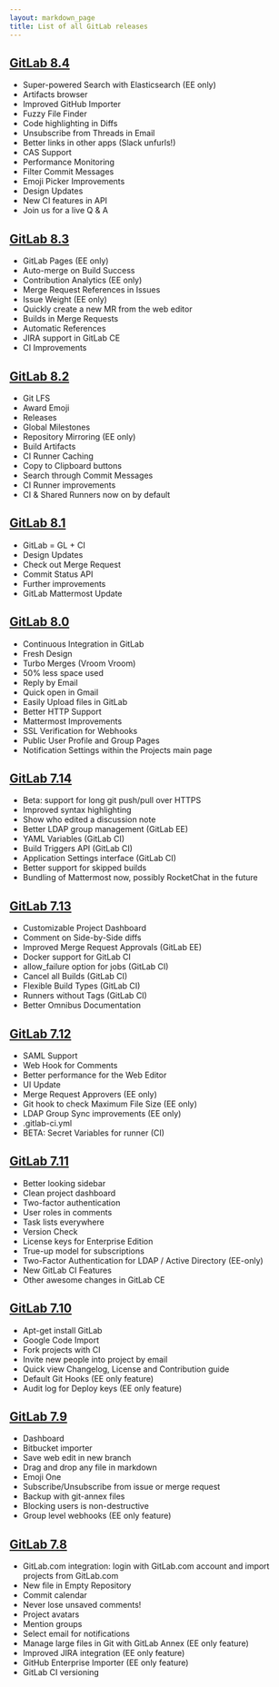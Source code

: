 ```yaml
---
layout: markdown_page
title: List of all GitLab releases
---
```


## [GitLab 8.4](https://about.gitlab.com/2016/01/22/gitlab-8-4-released) 

- Super-powered Search with Elasticsearch (EE only)
- Artifacts browser
- Improved GitHub Importer
- Fuzzy File Finder
- Code highlighting in Diffs
- Unsubscribe from Threads in Email
- Better links in other apps (Slack unfurls!)
- CAS Support
- Performance Monitoring
- Filter Commit Messages
- Emoji Picker Improvements
- Design Updates
- New CI features in API
- Join us for a live Q & A

## [GitLab 8.3](https://about.gitlab.com/2015/12/22/gitlab-8-3-released) 

- GitLab Pages (EE only)
- Auto-merge on Build Success
- Contribution Analytics (EE only)
- Merge Request References in Issues
- Issue Weight (EE only)
- Quickly create a new MR from the web editor
- Builds in Merge Requests
- Automatic References
- JIRA support in GitLab CE
- CI Improvements

## [GitLab 8.2](https://about.gitlab.com/2015/11/22/gitlab-8-2-released) 

- Git LFS
- Award Emoji
- Releases
- Global Milestones
- Repository Mirroring (EE only)
- Build Artifacts
- CI Runner Caching
- Copy to Clipboard buttons
- Search through Commit Messages
- CI Runner improvements
- CI & Shared Runners now on by default

## [GitLab 8.1](https://about.gitlab.com/2015/10/22/gitlab-8-1-released) 

- GitLab = GL + CI
- Design Updates
- Check out Merge Request
- Commit Status API
- Further improvements
- GitLab Mattermost Update

## [GitLab 8.0](https://about.gitlab.com/2015/09/22/gitlab-8-0-released) 

- Continuous Integration in GitLab
- Fresh Design
- Turbo Merges (Vroom Vroom)
- 50% less space used
- Reply by Email
- Quick open in Gmail
- Easily Upload files in GitLab
- Better HTTP Support
- Mattermost Improvements
- SSL Verification for Webhooks
- Public User Profile and Group Pages
- Notification Settings within the Projects main page

## [GitLab 7.14](https://about.gitlab.com/2015/08/22/gitlab-7-14-released) 

- Beta: support for long git push/pull over HTTPS
- Improved syntax highlighting
- Show who edited a discussion note
- Better LDAP group management (GitLab EE)
- YAML Variables (GitLab CI)
- Build Triggers API (GitLab CI)
- Application Settings interface (GitLab CI)
- Better support for skipped builds
- Bundling of Mattermost now, possibly RocketChat in the future

## [GitLab 7.13](https://about.gitlab.com/2015/07/22/gitlab-7-13-released) 

- Customizable Project Dashboard
- Comment on Side-by-Side diffs
- Improved Merge Request Approvals (GitLab EE)
- Docker support for GitLab CI
- allow_failure option for jobs (GitLab CI)
- Cancel all Builds (GitLab CI)
- Flexible Build Types (GitLab CI)
- Runners without Tags (GitLab CI)
- Better Omnibus Documentation

## [GitLab 7.12](https://about.gitlab.com/2015/06/22/gitlab-7-12-released) 

- SAML Support
- Web Hook for Comments
- Better performance for the Web Editor
- UI Update
- Merge Request Approvers (EE only)
- Git hook to check Maximum File Size (EE only)
- LDAP Group Sync improvements (EE only)
- .gitlab-ci.yml
- BETA: Secret Variables for runner (CI)

## [GitLab 7.11](https://about.gitlab.com/2015/05/22/gitlab-7-11-released) 

- Better looking sidebar
- Clean project dashboard
- Two-factor authentication
- User roles in comments
- Task lists everywhere
- Version Check
- License keys for Enterprise Edition
- True-up model for subscriptions
- Two-Factor Authentication for LDAP / Active Directory (EE-only)
- New GitLab CI Features
- Other awesome changes in GitLab CE

## [GitLab 7.10](https://about.gitlab.com/2015/04/22/gitlab-7-10-released) 

- Apt-get install GitLab
- Google Code Import
- Fork projects with CI
- Invite new people into project by email
- Quick view Changelog, License and Contribution guide
- Default Git Hooks (EE only feature)
- Audit log for Deploy keys (EE only feature)

## [GitLab 7.9](https://about.gitlab.com/2015/03/22/gitlab-7-9-released) 

- Dashboard
- Bitbucket importer
- Save web edit in new branch
- Drag and drop any file in markdown
- Emoji One
- Subscribe/Unsubscribe from issue or merge request
- Backup with git-annex files
- Blocking users is non-destructive
- Group level webhooks (EE only feature)

## [GitLab 7.8](https://about.gitlab.com/2015/02/22/gitlab-7-8-released) 

- GitLab.com integration: login with GitLab.com account and import projects from GitLab.com
- New file in Empty Repository
- Commit calendar
- Never lose unsaved comments!
- Project avatars
- Mention groups
- Select email for notifications
- Manage large files in Git with GitLab Annex (EE only feature)
- Improved JIRA integration (EE only feature)
- GitHub Enterprise Importer (EE only feature)
- GitLab CI versioning

